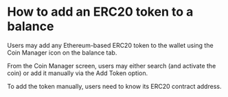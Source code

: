 # How to add an ERC20 token to a balance

Users may add any Ethereum-based ERC20 token to the wallet using the Coin Manager icon on the balance tab.

From the Coin Manager screen, users may either search (and activate the coin) or add it manually via the Add Token option.

To add the token manually, users need to know its ERC20 contract address.
